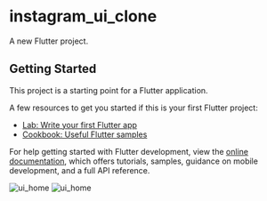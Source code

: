 # instagram_ui_clone

A new Flutter project.

## Getting Started

This project is a starting point for a Flutter application.

A few resources to get you started if this is your first Flutter project:

- [Lab: Write your first Flutter app](https://docs.flutter.dev/get-started/codelab)
- [Cookbook: Useful Flutter samples](https://docs.flutter.dev/cookbook)

For help getting started with Flutter development, view the
[online documentation](https://docs.flutter.dev/), which offers tutorials,
samples, guidance on mobile development, and a full API reference.


![ui_home](https://user-images.githubusercontent.com/56931730/219119082-7212c42e-949e-461d-9326-03e0e697be74.jpg)
![ui_home](https://user-images.githubusercontent.com/56931730/219119358-3e7dff7f-cb64-4b3c-8ac0-278ec82d0e39.jpg)

